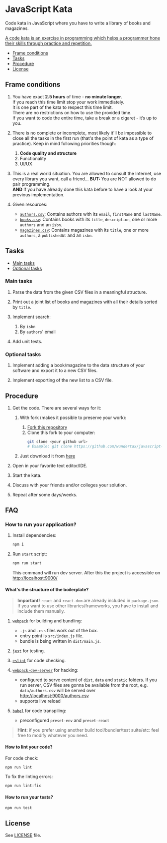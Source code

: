 # JavaScript Kata

Code kata in JavaScript where you have to write a library of books and magazines.

[A code kata is an exercise in programming which helps a programmer hone their skills through practice and repetition.](https://en.wikipedia.org/wiki/Kata_(programming))

* [Frame conditions](#frame-conditions)
* [Tasks](#tasks)
* [Procedure](#procedure)
* [License](#license)

## Frame conditions

1. You have exact __2.5 hours__ of time - __no minute longer__.  
   If you reach this time limit stop your work immediately.  
   It is one part of the kata to respect this time limit.  
   There are no restrictions on how to use the provided time.  
   If you want to code the entire time, take a break or a cigaret - it’s up to you.  

2. There is no complete or incomplete, most likely it'll be impossible to close all the tasks in the first run (that's the point of kata as a type of practice). Keep in mind following priorities though:
   1. __Code quality and structure__
   2. Functionality
   3. UI/UX

4. This is a real world situation. You are allowed to consult the Internet, use every library you want, call a friend...
   **BUT:** You are NOT allowed to do pair programming.  
   **AND** If you have already done this kata before to have a look at your previous implementation.  

5. Given resources:
   * [`authors.csv`](data/authors.csv): Contains authors with its `email`, `firstName` and `lastName`.
   * [`books.csv`](data/books.csv): Contains books with its `title`, `description`, one or more `authors` and an `isbn`.
   * [`magazines.csv`](data/magazines.csv): Contains magazines with its `title`, one or more `authors`, a `publishedAt` and an `isbn`.

## Tasks

* [Main tasks](#main-tasks)
* [Optional tasks](#optional-tasks)

### Main tasks

1. Parse the data from the given CSV files in a meaningful structure.

2. Print out a joint list of books and magazines with all their details sorted by `title`.

3. Implement search:
   1. By `isbn`
   2. By `authors`' email

4. Add unit tests.

### Optional tasks

1. Implement adding a book/magazine to the data structure of your software and export it to a new CSV files.

2. Implement exporting of the new list to a CSV file.

## Procedure

1. Get the code. There are several ways for it:
   1. With fork (makes it possible to preserve your work):
      1. [Fork this repository](https://github.com/wundertax/javascript-kata/fork)
      2. Clone this fork to your computer:
         ```bash
         git clone <your github url>
         # Example: git clone https://github.com/wundertax/javascript-kata.git
         ```

   2. Just download it from [here](https://github.com/wundertax/javascript-kata/archive/master.zip)

2. Open in your favorite text editor/IDE.

3. Start the kata.

4. Discuss with your friends and/or colleges your solution.

5. Repeat after some days/weeks.

## FAQ

### How to run your application?

1. Install dependencies:
   ```bash
   npm i
   ```

2. Run `start` script:
   ```bash
   npm run start
   ```
   
   This command will run dev server. After this the project is accessible on [http://localhost:9000/](http://localhost:9000/)

#### What's the structure of the boilerplate?

> **Important!** `react` and `react-dom` are already included in `package.json`. If you want to use other libraries/frameworks, you have to install and include them manually.

1. [`webpack`](https://webpack.js.org/) for building and bundling:
   * `.js` and `.css` files work out of the box.
   * entry point is `src/index.js` file.
   * bundle is being written in `dist/main.js`.

2. [`jest`](https://jestjs.io/) for testing.

3. [`eslint`](https://eslint.org/) for code checking.

3. [`webpack-dev-server`](https://webpack.js.org/configuration/dev-server/) for hacking:
   * configured to serve content of `dist`, `data` and `static` folders. If you run server, CSV files are gonna be available from the root, e.g. `data/authors.csv` will be served over [http://localhost:9000/authors.csv](http://localhost:9000/authors.csv)
   * supports live reload

4. [`babel`](https://babeljs.io/) for code transpiling:
   * preconfigured `preset-env` and `preset-react`
> **Hint:** if you prefer using another build tool/bundler/test suite/etc: feel free to modify whatever you need.

#### How to lint your code?

For code check:
```bash
npm run lint
```

To fix the linting errors:
```bash
npm run lint:fix
```

#### How to run your tests?
```bash
npm run test
```

## License
See [LICENSE](LICENSE) file.
